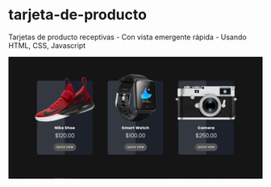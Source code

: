 # tarjeta-de-producto
Tarjetas de producto receptivas - Con vista emergente rápida - Usando HTML, CSS, Javascript

![](https://github.com/elmergustavo/tarjeta-de-producto/blob/master/img.PNG)
